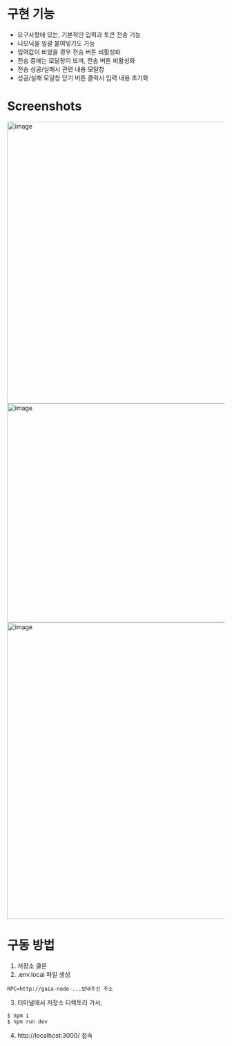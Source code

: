# 구현 기능

- 요구사항에 있는, 기본적인 입력과 토큰 전송 기능
- 니모닉을 일괄 붙여넣기도 가능
- 입력값이 비었을 경우 전송 버튼 비활성화
- 전송 중에는 모달창이 뜨며, 전송 버튼 비활성화
- 전송 성공/실패시 관련 내용 모달창
- 성공/실패 모달창 닫기 버튼 클릭시 입력 내용 초기화

# Screenshots

<img width="652" alt="image" src="https://user-images.githubusercontent.com/5011544/200006110-f69ecdbf-c129-41ea-bd16-f568bb5e111b.png">
<img width="507" alt="image" src="https://user-images.githubusercontent.com/5011544/200006137-de89a971-5645-4f30-b498-9060898c4da9.png">
<img width="686" alt="image" src="https://user-images.githubusercontent.com/5011544/200006158-d5370999-a9a3-4cc9-998b-5a6407f9327e.png">

# 구동 방법

1. 저장소 클론
2. .env.local 파일 생성

```
RPC=http://gaia-node-...보내주신 주소
```

3. 터미널에서 저장소 디렉토리 가서,

```
$ npm i
$ npm run dev
```

4. http://localhost:3000/ 접속
